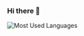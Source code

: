 ### Hi there 👋
<!-- ![Github Stats](https://github-readme-stats.vercel.app/api?username=imizao&show_icons=true&theme=light&count_private=true) -->

![Most Used Languages](https://github-readme-stats.vercel.app/api/top-langs/?username=imizao&theme=light&layout=compact&hide=html)
<!--
**imizao/imizao** is a ✨ _special_ ✨ repository because its `README.md` (this file) appears on your GitHub profile.

Here are some ideas to get you started:

- 🔭 I’m currently working on ...
- 🌱 I’m currently learning ...
- 👯 I’m looking to collaborate on ...
- 🤔 I’m looking for help with ...
- 💬 Ask me about ...
- 📫 How to reach me: ...
- 😄 Pronouns: ...
- ⚡ Fun fact: ...
-->
